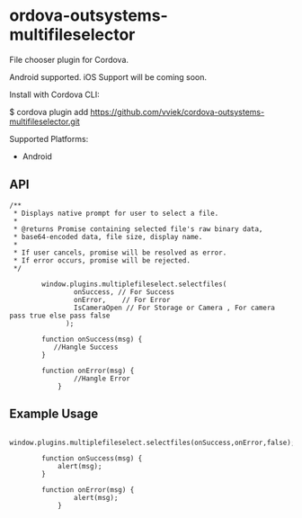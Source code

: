 # ordova-outsystems-multifileselector
File chooser plugin for Cordova.

Android supported.
iOS Support will be coming soon.

Install with Cordova CLI:

$ cordova plugin add https://github.com/vviek/cordova-outsystems-multifileselector.git

Supported Platforms:

* Android

## API



    /**
	 * Displays native prompt for user to select a file.
	 *
	 * @returns Promise containing selected file's raw binary data,
	 * base64-encoded data, file size, display name.
	 *
	 * If user cancels, promise will be resolved as error.
	 * If error occurs, promise will be rejected.
	 */
	        
            window.plugins.multiplefileselect.selectfiles(
                    onSuccess, // For Success 
                    onError,    // For Error
                    IsCameraOpen // For Storage or Camera , For camera pass true else pass false
                  );

            function onSuccess(msg) {
               //Hangle Success
            }

            function onError(msg) {
                    //Hangle Error
                }

## Example Usage

        window.plugins.multiplefileselect.selectfiles(onSuccess,onError,false);

            function onSuccess(msg) {
                alert(msg);
            }

            function onError(msg) {
                    alert(msg);
                }
